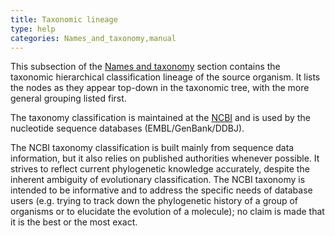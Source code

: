 ```yaml
---
title: Taxonomic lineage
type: help
categories: Names_and_taxonomy,manual
---
```


This subsection of the [Names and taxonomy](https://www.uniprot.org/help/names_and_taxonomy_section) section contains the taxonomic hierarchical classification lineage of the source organism. It lists the nodes as they appear top-down in the taxonomic tree, with the more general grouping listed first.

The taxonomy classification is maintained at the [NCBI](http://www.ncbi.nlm.nih.gov/Taxonomy/) and is used by the nucleotide sequence databases (EMBL/GenBank/DDBJ).

The NCBI taxonomy classification is built mainly from sequence data information, but it also relies on published authorities whenever possible. It strives to reflect current phylogenetic knowledge accurately, despite the inherent ambiguity of evolutionary classification. The NCBI taxonomy is intended to be informative and to address the specific needs of database users (e.g. trying to track down the phylogenetic history of a group of organisms or to elucidate the evolution of a molecule); no claim is made that it is the best or the most exact.
